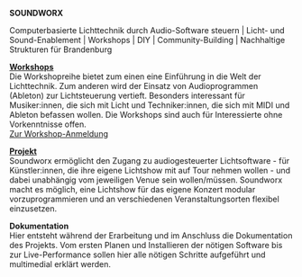 **SOUNDWORX**

Computerbasierte Lichttechnik durch Audio-Software steuern | Licht- und Sound-Enablement | Workshops | DIY | Community-Building | Nachhaltige Strukturen für Brandenburg

**<a href="http://soundworx.org/workshops">Workshops</a>**<br>
Die Workshopreihe bietet zum einen eine Einführung in die Welt der Lichttechnik. Zum anderen wird der Einsatz von Audioprogrammen (Ableton) zur Lichtsteuerung vertieft. Besonders interessant für Musiker:innen, die sich mit Licht und Techniker:innen, die sich mit MIDI und Ableton befassen wollen. Die Workshops sind auch für Interessierte ohne Vorkenntnisse offen.<br><a href="http://soundworx.org/register">Zur Workshop-Anmeldung</a> 

**<a href="http://soundworx.org/project">Projekt</a>**<br>
Soundworx ermöglicht den Zugang zu audiogesteuerter Lichtsoftware - für Künstler:innen, die ihre eigene Lichtshow mit auf Tour nehmen wollen - und dabei unabhängig vom jeweiligen Venue sein wollen/müssen. Soundworx macht es möglich, eine Lichtshow für das eigene Konzert modular vorzuprogrammieren und an verschiedenen Veranstaltungsorten flexibel einzusetzen. 

**Dokumentation**<br>
Hier entsteht während der Erarbeitung und im Anschluss die Dokumentation des Projekts. Vom ersten Planen und Installieren der nötigen Software bis zur Live-Performance sollen hier alle nötigen Schritte aufgeführt und multimedial erklärt werden. 
